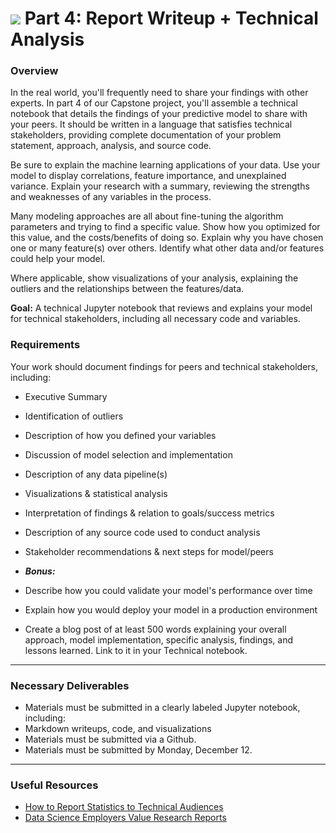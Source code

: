 # ![](https://ga-dash.s3.amazonaws.com/production/assets/logo-9f88ae6c9c3871690e33280fcf557f33.png) Part 4: Report Writeup + Technical Analysis

### Overview

In the real world, you'll frequently need to share your findings with other experts. In part 4 of our Capstone project, you'll assemble a technical notebook that details the findings of your predictive model to share with your peers. It should be written in a language that satisfies technical stakeholders, providing complete documentation of your problem statement, approach, analysis, and source code.

Be sure to explain the machine learning applications of your data. Use your model to display correlations, feature importance, and unexplained variance. Explain your research with a summary, reviewing the strengths and weaknesses of any variables in the process.

Many modeling approaches are all about fine-tuning the algorithm parameters and trying to find a specific value. Show how you optimized for this value, and the costs/benefits of doing so. Explain why you have chosen one or many feature(s) over others. Identify what other data and/or features could help your model.

Where applicable, show visualizations of your analysis, explaining the outliers and the relationships between the features/data.  

**Goal:** A technical Jupyter notebook that reviews and explains your model for technical stakeholders, including all necessary code and variables.

### Requirements

Your work should document findings for peers and technical stakeholders, including:

- Executive Summary
- Identification of outliers
- Description of how you defined your variables
- Discussion of model selection and implementation
- Description of any data pipeline(s)
- Visualizations & statistical analysis
- Interpretation of findings & relation to goals/success metrics
- Description of any source code used to conduct analysis
- Stakeholder recommendations & next steps for model/peers

- ***Bonus:***

- Describe how you could validate your model's performance over time
- Explain how you would deploy your model in a production environment
 - Create a blog post of at least 500 words explaining your overall approach, model implementation, specific analysis, findings, and lessons learned. Link to it in your Technical notebook.

---

### Necessary Deliverables

- Materials must be submitted in a clearly labeled Jupyter notebook, including:
 - Markdown writeups, code, and visualizations
- Materials must be submitted via a Github.
- Materials must be submitted by Monday, December 12.

---

### Useful Resources

- [How to Report Statistics to Technical Audiences](http://abacus.bates.edu/~ganderso/biology/resources/writing/HTWstats.html)
- [Data Science Employers Value Research Reports](https://www.quora.com/What-is-a-good-way-for-a-data-scientist-to-construct-an-online-portfolio)

